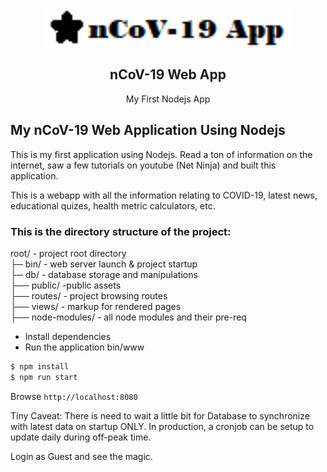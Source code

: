 <div align="center">
    <img src="https://github.com/chris-kck/nCoV-19-App/blob/master/public/assets/img/logo-dark.png" height="60">
    <h2>nCoV-19 Web App</h2>
    <p align="center">
        <p>My First Nodejs App</p>
    </p>
</div>

## My nCoV-19 Web Application Using Nodejs

This is my first application using Nodejs. Read a ton of information on the internet, saw a few tutorials on youtube (Net Ninja) and built this application.

This is a webapp with all the information relating to COVID-19, latest news, educational quizes, health metric calculators, etc.

### This is the directory structure of the project:

root/ - project root directory<br>
├─ bin/ - web server launch & project startup<br> 
├─ db/ - database storage and manipulations<br>
├── public/ -public assets <br>
├── routes/ - project browsing routes<br>
├── views/ - markup for rendered pages <br>
├── node-modules/ - all node modules and their pre-req<br>

+ Install dependencies
+ Run the application bin/www

```sh
$ npm install
$ npm run start
```
Browse ```http://localhost:8080```

Tiny Caveat: There is need to wait a little bit for Database to synchronize with latest data on startup ONLY.
In production, a cronjob can be setup to update daily during off-peak time.

Login as Guest and see the magic.

